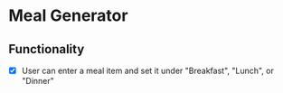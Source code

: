 # Meal Generator

## Functionality

* [X] User can enter a meal item and set it under "Breakfast", "Lunch", or "Dinner"

